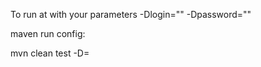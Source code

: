 To run at with your parameters
-Dlogin="<loginName>"
-Dpassword="<loginPassword>"

maven run config:

mvn clean test -D<key>=<value>

